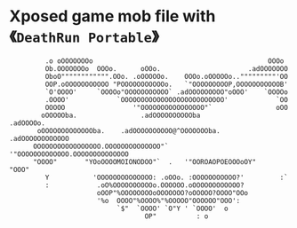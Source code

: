 # Xposed game mob file with 《`DeathRun Portable`》

             .o oOOOOOOOo                                            OOOo
             Ob.OOOOOOOo  OOOo.      oOOo.                      .adOOOOOOO
             OboO"""""""""""".OOo. .oOOOOOo.    OOOo.oOOOOOo.."""""""""'OO
             OOP.oOOOOOOOOOOO "POOOOOOOOOOOo.   `"OOOOOOOOOP,OOOOOOOOOOOB'
             `O'OOOO'     `OOOOo"OOOOOOOOOOO` .adOOOOOOOOO"oOOO'    `OOOOo
             .OOOO'            `OOOOOOOOOOOOOOOOOOOOOOOOOO'            `OO
             OOOOO                 '"OOOOOOOOOOOOOOOO"`                oOO
            oOOOOOba.                .adOOOOOOOOOOba               .adOOOOo.
           oOOOOOOOOOOOOOba.    .adOOOOOOOOOO@^OOOOOOOba.     .adOOOOOOOOOOOO
          OOOOOOOOOOOOOOOOO.OOOOOOOOOOOOOO"`  '"OOOOOOOOOOOOO.OOOOOOOOOOOOOO
          "OOOO"       "YOoOOOOMOIONODOO"`  .   '"OOROAOPOEOOOoOY"     "OOO"
             Y           'OOOOOOOOOOOOOO: .oOOo. :OOOOOOOOOOO?'         :`
             :            .oO%OOOOOOOOOOo.OOOOOO.oOOOOOOOOOOOO?
                          oOOP"%OOOOOOOOoOOOOOOO?oOOOOO?OOOO"OOo
                          '%o  OOOO"%OOOO%"%OOOOO"OOOOOO"OOO':
                               `$"  `OOOO' `O"Y ' `OOOO'  o
                                      OP"          : o
